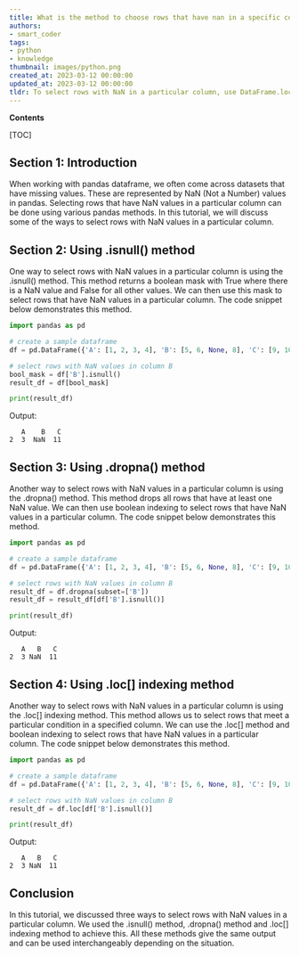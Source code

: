 ```yaml
---
title: What is the method to choose rows that have nan in a specific column?
authors:
- smart_coder
tags:
- python
- knowledge
thumbnail: images/python.png
created_at: 2023-03-12 00:00:00
updated_at: 2023-03-12 00:00:00
tldr: To select rows with NaN in a particular column, use DataFrame.loc[] with the condition DataFrame[column\_name].isnull().
---
```


**Contents**

[TOC]

## Section 1: Introduction
When working with pandas dataframe, we often come across datasets that have missing values. These are represented by NaN (Not a Number) values in pandas. Selecting rows that have NaN values in a particular column can be done using various pandas methods. In this tutorial, we will discuss some of the ways to select rows with NaN values in a particular column.

## Section 2: Using .isnull() method
One way to select rows with NaN values in a particular column is using the .isnull() method. This method returns a boolean mask with True where there is a NaN value and False for all other values. We can then use this mask to select rows that have NaN values in a particular column. The code snippet below demonstrates this method.

```Python
import pandas as pd

# create a sample dataframe
df = pd.DataFrame({'A': [1, 2, 3, 4], 'B': [5, 6, None, 8], 'C': [9, 10, 11, 12]})

# select rows with NaN values in column B
bool_mask = df['B'].isnull()
result_df = df[bool_mask]

print(result_df)
```
Output:
```
   A    B   C
2  3  NaN  11
```

## Section 3: Using .dropna() method
Another way to select rows with NaN values in a particular column is using the .dropna() method. This method drops all rows that have at least one NaN value. We can then use boolean indexing to select rows that have NaN values in a particular column. The code snippet below demonstrates this method.

```Python
import pandas as pd

# create a sample dataframe
df = pd.DataFrame({'A': [1, 2, 3, 4], 'B': [5, 6, None, 8], 'C': [9, 10, 11, 12]})

# select rows with NaN values in column B
result_df = df.dropna(subset=['B'])
result_df = result_df[df['B'].isnull()]

print(result_df)
```
Output:
```
   A   B   C
2  3 NaN  11
```

## Section 4: Using .loc[] indexing method
Another way to select rows with NaN values in a particular column is using the .loc[] indexing method. This method allows us to select rows that meet a particular condition in a specified column. We can use the .loc[] method and boolean indexing to select rows that have NaN values in a particular column. The code snippet below demonstrates this method.

```Python
import pandas as pd

# create a sample dataframe
df = pd.DataFrame({'A': [1, 2, 3, 4], 'B': [5, 6, None, 8], 'C': [9, 10, 11, 12]})

# select rows with NaN values in column B
result_df = df.loc[df['B'].isnull()]

print(result_df)
```
Output:
```
   A   B   C
2  3 NaN  11
```

## Conclusion
In this tutorial, we discussed three ways to select rows with NaN values in a particular column. We used the .isnull() method, .dropna() method and .loc[] indexing method to achieve this. All these methods give the same output and can be used interchangeably depending on the situation.
